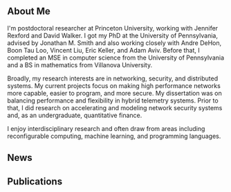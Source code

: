 ## About Me

I'm postdoctoral researcher at Princeton University, working with Jennifer Rexford and David Walker. I got my PhD at the University of Pennsylvania, advised by Jonathan M. Smith and also working closely with Andre DeHon, Boon Tau Loo, Vincent Liu, Eric Keller, and Adam Aviv. Before that, I completed an MSE in computer science from the University of Pennsylvania and a BS in mathematics from Villanova University. 

Broadly, my research interests are in networking, security, and distributed systems. My current projects focus on making high performance networks more capable, easier to program, and more secure. My dissertation was on balancing performance and flexibility in hybrid telemetry systems. Prior to that, I did research on accelerating and modeling network security systems and, as an undergraduate, quantitative finance. 

I enjoy interdisciplinary research and often draw from areas including reconfigurable computing, machine learning, and programming languages. 		

## News

## Publications